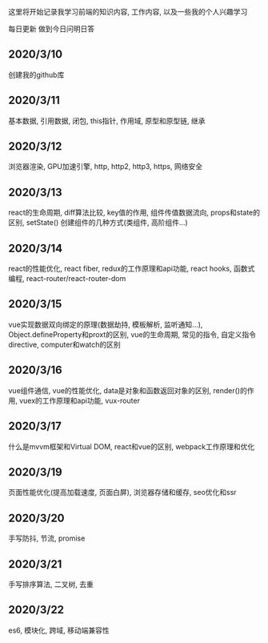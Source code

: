 这里将开始记录我学习前端的知识内容, 工作内容, 以及一些我的个人兴趣学习

每日更新 做到今日问明日答

## 2020/3/10

创建我的github库

## 2020/3/11

基本数据, 引用数据, 闭包, this指针, 作用域, 原型和原型链, 继承 

## 2020/3/12

浏览器渲染, GPU加速引擎, http, http2, http3, https, 网络安全

## 2020/3/13

react的生命周期, diff算法比较, key值的作用, 组件传值数据流向, props和state的区别,  setState()
创建组件的几种方式(类组件, 高阶组件...)

## 2020/3/14

react的性能优化, react fiber, redux的工作原理和api功能, react hooks, 
函数式编程, react-router/react-router-dom

## 2020/3/15

vue实现数据双向绑定的原理(数据劫持, 模板解析, 监听通知...), Object.defineProperty和proxt的区别, 
vue的生命周期, 常见的指令, 自定义指令directive, computer和watch的区别

## 2020/3/16

vue组件通信, vue的性能优化, data是对象和函数返回对象的区别, render()的作用, vuex的工作原理和api功能, vux-router

## 2020/3/17

什么是mvvm框架和Virtual DOM, react和vue的区别, webpack工作原理和优化

## 2020/3/19

页面性能优化(提高加载速度, 页面白屏), 浏览器存储和缓存, seo优化和ssr

## 2020/3/20

手写防抖, 节流, promise

## 2020/3/21

手写排序算法, 二叉树, 去重

## 2020/3/22

es6, 模块化, 跨域, 移动端兼容性

